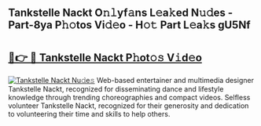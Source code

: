 ## Tankstelle Nackt O𝚗𝚕yf𝚊ns L𝚎a𝚔ed N𝚞𝚍es - Part-8ya P𝚑𝚘tos Vi𝚍𝚎o - H𝚘𝚝 Part L𝚎a𝚔s gU5Nf

# <h2><a href="http://kf09vm.oniu.top/?m=Tankstelle+Nackt">🔗👉 🔴 Tankstelle Nackt P𝚑ot𝚘𝚜 V𝚒d𝚎o</a></h2>

[![Tankstelle Nackt Nu𝚍e𝚜](https://i.imgur.com/0qMVB7G.gif)](http://kf09vm.oniu.top/?m=Tankstelle+Nackt)
Web-based entertainer and multimedia designer Tankstelle Nackt, recognized for disseminating dance and lifestyle knowledge through trending choreographies and compact videos. Selfless volunteer Tankstelle Nackt, recognized for their generosity and dedication to volunteering their time and skills to help others.  
